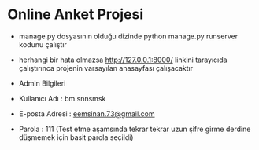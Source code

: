 # Online Anket Projesi
- manage.py dosyasının olduğu dizinde python manage.py runserver kodunu çalıştır
- herhangi bir hata olmazsa http://127.0.0.1:8000/ linkini tarayıcıda çalıştırınca projenin varsayılan anasayfası çalışacaktır

- Admin Bilgileri
- Kullanıcı Adı  : bm.snnsmsk
- E-posta Adresi : eemsinan.73@gmail.com
- Parola         : 111        (Test etme aşamsında tekrar tekrar uzun şifre girme derdine düşmemek için basit parola seçildi)
